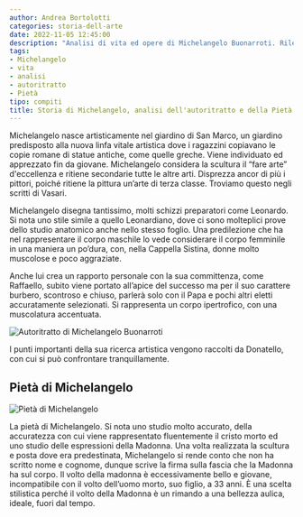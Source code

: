 ```yaml
---
author: Andrea Bortolotti
categories: storia-dell-arte
date: 2022-11-05 12:45:00
description: "Analisi di vita ed opere di Michelangelo Buonarroti. Rilevanti sono la Pietà ed il suo autoritratto."
tags:
- Michelangelo
- vita
- analisi
- autoritratto
- Pietà
tipo: compiti
title: Storia di Michelangelo, analisi dell'autoritratto e della Pietà
---
```



Michelangelo nasce artisticamente nel giardino di San Marco, un giardino predisposto alla nuova linfa vitale artistica dove i ragazzini copiavano le copie romane di statue antiche, come quelle greche. Viene individuato ed apprezzato fin da giovane. Michelangelo considera la scultura il “fare arte” d'eccellenza e ritiene secondarie tutte le altre arti. Disprezza ancor di più i pittori, poiché ritiene la pittura un’arte di terza classe. Troviamo questo negli scritti di Vasari.

Michelangelo disegna tantissimo, molti schizzi preparatori come Leonardo. Si nota uno stile simile a quello Leonardiano, dove ci sono molteplici prove dello studio anatomico anche nello stesso foglio. Una predilezione che ha nel rappresentare il corpo maschile lo vede considerare il corpo femminile in una maniera un po’dura, con, nella Cappella Sistina, donne molto muscolose e poco aggraziate. 

Anche lui crea un rapporto personale con la sua committenza, come Raffaello, subito viene portato all’apice del successo ma per il suo carattere burbero, scontroso e chiuso, parlerà solo con il Papa e pochi altri eletti accuratamente selezionati. Si rappresenta un corpo ipertrofico, con una muscolatura accentuata.

![Autoritratto di Michelangelo Buonarroti](/scuola/storia-dell-arte/michelangelo/michelangelo-autoritratto.jpg 'Autoritratto di Michelangelo Buonarroti')

I punti importanti della sua ricerca artistica vengono raccolti da Donatello, con cui si può confrontare tranquillamente.


## Pietà di Michelangelo

![Pietà di Michelangelo](/scuola/storia-dell-arte/michelangelo/pieta.jpg 'Pietà di Michelangelo')


La pietà di Michelangelo. Si nota uno studio molto accurato, della accuratezza con cui viene rappresentato fluentemente il cristo morto ed uno studio delle espressioni della Madonna. Una volta realizzata la scultura e posta dove era predestinata, Michelangelo si rende conto che non ha scritto nome e cognome, dunque scrive la firma sulla fascia che la Madonna ha sul corpo. Il volto della madonna è eccessivamente bello e giovane, incompatibile con il volto dell’uomo morto, suo figlio, a 33 anni. È una scelta stilistica perché il volto della Madonna è un rimando a una bellezza aulica, ideale, fuori dal tempo.